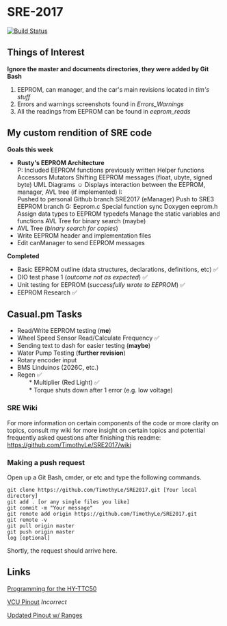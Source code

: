 # SRE-2017

[![Build Status](https://travis-ci.org/TimothyLe/SRE2017.svg?branch=master)](https://travis-ci.org/TimothyLe/SRE2017)

## Things of Interest
**Ignore the master and documents directories, they were added by Git Bash**  
1. EEPROM, can manager, and the car's main revisions located in *tim's stuff*  
2. Errors and warnings screenshots found in *Errors_Warnings*   
3. All the readings from EEPROM can be found in *eeprom_reads*   

## My custom rendition of SRE code  
**Goals this week**  
* __Rusty's EEPROM Architecture__   
P:
Included EEPROM functions previously written
Helper functions
Accessors
Mutators
Shifting EEPROM messages (float, ubyte, signed byte)
UML Diagrams ☺
Displays interaction between the EEPROM, manager, AVL tree (if implemented) 
I:  
Pushed to personal Github branch SRE2017 (eManager)
Push to SRE3 EEPROM branch 
G:
Eeprom.c Special function sync
Doxygen eeprom.h
Assign data types to EEPROM typedefs
Manage the static variables and functions
AVL Tree for binary search (maybe)  
* AVL Tree (*binary search for copies*)  
* Write EEPROM header and implementation files  
* Edit canManager to send EEPROM messages     

**Completed**
* Basic EEPROM outline (data structures, declarations, definitions, etc) :white_check_mark:  
* DIO test phase 1 (*outcome not as expected*) :white_check_mark:  
* Unit testing for EEPROM (*successfully wrote to EEPROM*) :white_check_mark:  
* EEPROM Research :white_check_mark:    

## Casual.pm Tasks
* Read/Write EEPROM testing (__me__)  
* Wheel Speed Sensor Read/Calculate Frequency :white_check_mark:  
* Sending text to dash for easier testing (__maybe__)  
* Water Pump Testing (__further revision__)  
* Rotary encoder input   
* BMS Linduinos (2026C, etc.)   
* Regen :white_check_mark:  
&nbsp;&nbsp;&nbsp;&nbsp;&nbsp;&nbsp; * Multiplier (Red Light) :white_check_mark:  
&nbsp;&nbsp;&nbsp;&nbsp;&nbsp;&nbsp; * Torque shuts down after 1 error (e.g. low voltage)  

### SRE Wiki
For more information on certain components of the code or more clarity on topics, consult my wiki for more insight on certain topics and potential frequently asked questions after finishing this readme:   
https://github.com/TimothyLe/SRE2017/wiki

### Making a push request
Open up a Git Bash, cmder, or etc and type the following commands.  
```
git clone https://github.com/TimothyLe/SRE2017.git [Your local directory]  
git add . [or any single files you like]  
git commit -m "Your message"  
git remote add origin https://github.com/TimothyLe/SRE2017.git  
git remote -v  
git pull origin master  
git push origin master  
log [optional]  
```
Shortly, the request should arrive here.   

## Links
[Programming for the HY-TTC50](http://1drv.ms/1NQUppu)

[VCU Pinout](https://1drv.ms/x/s!Avhc248Pj7v5gt4A6qt_feUsrY_taA) *Incorrect*

[Updated Pinout w/ Ranges](https://app.box.com/s/b72z2jhthd8sobolhyxe6k7jv8ms0adg)
